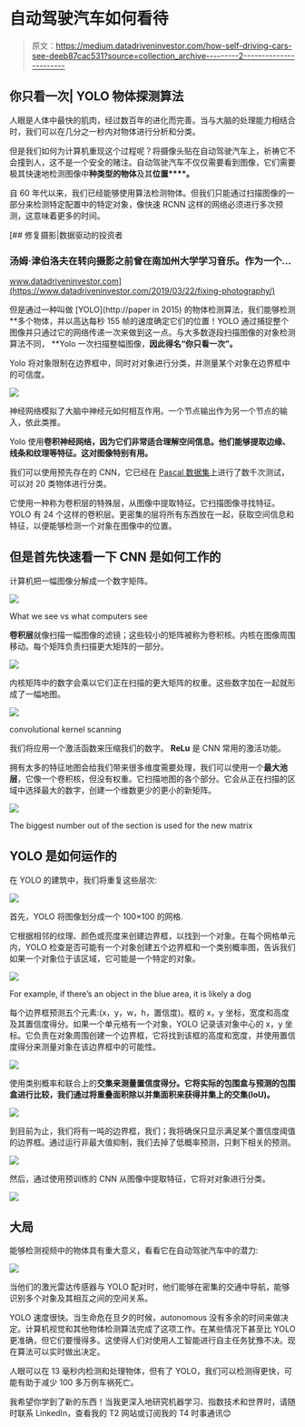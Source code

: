 # 自动驾驶汽车如何看待

> 原文：<https://medium.datadriveninvestor.com/how-self-driving-cars-see-deeb87cac531?source=collection_archive---------2----------------------->

## 你只看一次| YOLO 物体探测算法

人眼是人体中最快的肌肉，经过数百年的进化而完善。当与大脑的处理能力相结合时，我们可以在几分之一秒内对物体进行分析和分类。

但是我们如何为计算机重现这个过程呢？将摄像头贴在自动驾驶汽车上，祈祷它不会撞到人，这不是一个安全的赌注。自动驾驶汽车不仅仅需要看到图像，它们需要极其快速地检测图像中**种类型的物体**及其**位置****。**

自 60 年代以来，我们已经能够使用算法检测物体。但我们只能通过扫描图像的一部分来检测特定配置中的特定对象，像快速 RCNN 这样的网络必须进行多次预测，这意味着更多的时间。

[](https://www.datadriveninvestor.com/2019/03/22/fixing-photography/) [## 修复摄影|数据驱动的投资者

### 汤姆·津伯洛夫在转向摄影之前曾在南加州大学学习音乐。作为一个…

www.datadriveninvestor.com](https://www.datadriveninvestor.com/2019/03/22/fixing-photography/) 

但是通过一种叫做 [YOLO](http://paper in 2015) 的物体检测算法，我们能够检测**多个物体，并以高达每秒 155 帧的速度确定它们的位置！YOLO 通过捕捉整个图像并只通过它的网络传递一次来做到这一点。与大多数逐段扫描图像的对象检测算法不同， **Yolo 一次扫描整幅图像，**因此得名“你只看一次”。**

Yolo 将对象限制在边界框中，同时对对象进行分类，并测量某个对象在边界框中的可信度。

![](img/4206f91249f9dc0d6f3a7ddfa8a2c53a.png)

神经网络模拟了大脑中神经元如何相互作用。一个节点输出作为另一个节点的输入，依此类推。

Yolo 使用**卷积神经网络，因为它们非常适合理解空间信息。他们能够提取边缘、线条和纹理等特征。这对图像特别有用。**

我们可以使用预先存在的 CNN，它已经在 [Pascal 数据集](http://host.robots.ox.ac.uk:8080/pascal/VOC/)上进行了数千次测试，可以对 20 类物体进行分类。

它使用一种称为卷积层的特殊层，从图像中提取特征。它扫描图像寻找特征。YOLO 有 24 个这样的卷积层。更密集的层将所有东西放在一起，获取空间信息和特征，以便能够检测一个对象在图像中的位置。

## 但是首先快速看一下 CNN 是如何工作的

计算机把一幅图像分解成一个数字矩阵。

![](img/5a25a171c03461d808f5ce2fcc3e722d.png)

What we see vs what computers see

**卷积层**就像扫描一幅图像的滤镜；这些较小的矩阵被称为卷积核。内核在图像周围移动。每个矩阵负责扫描更大矩阵的一部分。

![](img/bbfb77f94f886dbe4accd688fca1aaa5.png)

内核矩阵中的数字会乘以它们正在扫描的更大矩阵的权重。这些数字加在一起就形成了一幅地图。

![](img/744d74261d79a11d568cd92086ff6a67.png)

convolutional kernel scanning

我们将应用一个激活函数来压缩我们的数字。 **ReLu** 是 CNN 常用的激活功能。

拥有太多的特征地图会给我们带来很多维度需要处理，我们可以使用一个**最大池层**，它像一个卷积核，但没有权重。它扫描地图的各个部分。它会从正在扫描的区域中选择最大的数字，创建一个维数更少的更小的新矩阵。

![](img/4f80d7b5ed1a5f6cc2bea1c2b01007c9.png)

The biggest number out of the section is used for the new matrix

## YOLO 是如何运作的

在 YOLO 的建筑中，我们将重复这些层次:

![](img/933bc1bc73f3d39533319efc65d9f2b7.png)

首先，YOLO 将图像划分成一个 100×100 的网格.

它根据相邻的纹理、颜色或亮度来创建边界框，以找到一个对象。在每个网格单元内，YOLO 检查是否可能有一个对象创建五个边界框和一个类别概率图，告诉我们如果一个对象位于该区域，它可能是一个特定的对象。

![](img/b57eb80ffff156cc17fe2fafd68dffce.png)

For example, if there’s an object in the blue area, it is likely a dog

每个边界框预测五个元素:(x，y，w，h，置信度)。框的 x，y 坐标，宽度和高度及其置信度得分。如果一个单元格有一个对象，YOLO 记录该对象中心的 x，y 坐标。它负责在对象周围创建一个边界框，它将找到该框的高度和宽度，并使用置信度得分来测量对象在该边界框中的可能性。

![](img/a55516047534f716ef7213902f3228e4.png)

使用类别概率和联合上的**交集来测量置信度得分。它将实际的包围盒与预测的包围盒进行比较，我们通过将重叠面积除以并集面积来获得并集上的交集(IoU)。**

![](img/52adeb1336544ac5dc5538f17cd67efb.png)

到目前为止，我们将有一吨的边界框，我们；我将确保只显示满足某个置信度阈值的边界框。通过运行非最大值抑制，我们去掉了低概率预测，只剩下相关的预测。

![](img/4b2fcb202e14bc87b88e09bc4be10fff.png)

然后，通过使用预训练的 CNN 从图像中提取特征，它将对对象进行分类。

![](img/55a85a45b3fa7cf64818723ccf87c237.png)

## 大局

能够检测视频中的物体具有重大意义，看看它在自动驾驶汽车中的潜力:

![](img/3cf94dfa1882dfd1a092f06c6e7fd1b8.png)

当他们的激光雷达传感器与 YOLO 配对时，他们能够在密集的交通中导航，能够识别多个对象及其相互之间的空间关系。

YOLO 速度很快。当生命危在旦夕的时候，autonomous 没有多余的时间来做决定。计算机视觉和其他物体检测算法完成了这项工作。在某些情况下甚至比 YOLO 更准确，但它们要慢得多。这使得人们对使用人工智能进行自主任务犹豫不决。现在算法可以实时做出决定。

人眼可以在 13 毫秒内检测和处理物体，但有了 YOLO，我们可以检测得更快，可能有助于减少 100 多万例车祸死亡。

我希望你学到了新的东西！当我更深入地研究机器学习、指数技术和世界时，请随时联系 LinkedIn，查看我的 T2 网站或订阅我的 T4 时事通讯😊